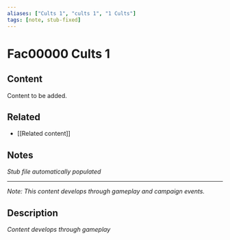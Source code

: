 ```yaml
---
aliases: ["Cults 1", "cults 1", "1 Cults"]
tags: [note, stub-fixed]
---
```


# Fac00000 Cults 1

## Content
Content to be added.

## Related
- [[Related content]]

## Notes
*Stub file automatically populated*

---
*Note: This content develops through gameplay and campaign events.*

## Description

*Content develops through gameplay*